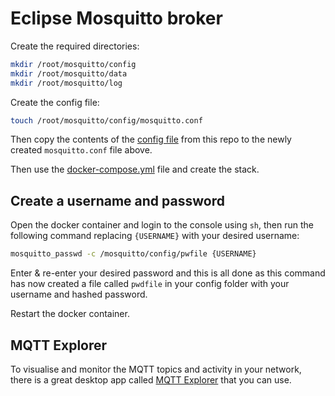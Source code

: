 # Eclipse Mosquitto broker

Create the required directories:

```bash
mkdir /root/mosquitto/config
mkdir /root/mosquitto/data
mkdir /root/mosquitto/log
```

Create the config file:

```bash
touch /root/mosquitto/config/mosquitto.conf
```

Then copy the contents of the [config file](mosquitto.conf) from this repo to the newly created `mosquitto.conf` file above.

Then use the [docker-compose.yml](docker-compose.yml) file and create the stack.

## Create a username and password

Open the docker container and login to the console using `sh`, then run the following command replacing `{USERNAME}` with your desired username:

```bash
mosquitto_passwd -c /mosquitto/config/pwfile {USERNAME}
```

Enter & re-enter your desired password and this is all done as this command has now created a file called `pwdfile` in your config folder with your username and hashed password.

Restart the docker container.

## MQTT Explorer

To visualise and monitor the MQTT topics and activity in your network, there is a great desktop app called [MQTT Explorer](https://mqtt-explorer.com/) that you can use.
